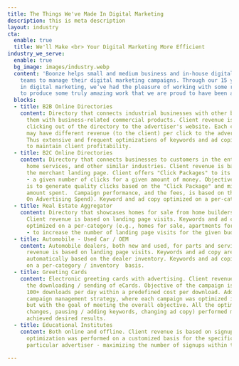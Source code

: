 ```yaml
---
title: The Things We've Made In Digital Marketing
description: this is meta description
layout: industry
cta:
  enable: true
  title: We'll Make <br> Your Digital Marketing More Efficient
industry_we_serve:
  enable: true
  bg_image: images/industry.webp
  content: 'Boonze helps small and medium business and in-house digital marketing
    teams to manage their digital marketing campaigns. Through our 15 year history
    in digital marketing, we’ve had the pleasure of working with some remarkable clients
    to produce some truly amazing work that we are proud to have been a part of. '
  blocks:
  - title: B2B Online Directories
    content: Directory that connects industrial businesses with other businesses supplying
      them with business-related commercial products. Client revenue is based on visitors
      clicking out of the directory to the advertiser's website. Each category / listing
      may have different revenue (to the client) per click to the advertiser's website.
      Thus extensive and frequent optimizations of keywords and ad copies are required
      to maintain client profitability.
  - title: B2C Online Directories
    content: Directory that connects businesses to customers in the entertainment,
      home services, and other similar industries. Client revenue is based on viewing
      the merchant landing page. Client offers "Click Packages" to its advertisers
      - a given number of clicks for a given amount of money. Objective of the campaign
      is to generate quality clicks based on the "Click Package" and minimizing the
      amount spent.  Campaign performance, and the fees, is based on the ROAS (Return
      On Advertising Spend). Keyword and ad copy optimized on a per-category basis.
  - title: Real Estate Aggregator
    content: Directory that showcases homes for sale from home builders and realtors.
      Client revenue is based on landing page visits. Keywords and ad copies regularly
      optimized on a per-category (e.g., homes for sale, apartments for rent) basis
      - to increase the number of landing page visits for the given budget.
  - title: Automobile - Used Car / OEM
    content: Automobile dealers, both new and used, for parts and service. Client
      revenue is based on landing page visits. Keywords and ad copy are generated
      automatically based on the dealer inventory. Keywords and ad copies optimized
      on a per-category / inventory  basis.
  - title: Greeting Cards
    content: Electronic greeting cards with advertising. Client revenue is based on
      the downloading / sending of eCards. Objective of the campaign is to generate
      100+ downloads per day within a predefined cost per download. Adopted a portfolio
      campaign management strategy, where each campaign was optimized individually,
      but with the goal of meeting the overall objective. All the optimizations (bid
      changes, pausing / adding keywords, changing ad copy) performed manually and
      achieved desired results.
  - title: Educational Institutes
    content: Both online and offline. Client revenue is based on signups. Thus extensive
      optimization was performed on a customized basis for the specific needs of each
      particular advertiser - maximizing the number of signups within the given budget.

---
```

